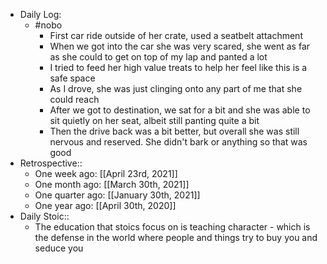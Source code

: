 - Daily Log:
    - #nobo
        - First car ride outside of her crate, used a seatbelt attachment
        - When we got into the car she was very scared, she went as far as she could to get on top of my lap and panted a lot
        - I tried to feed her high value treats to help her feel like this is a safe space
        - As I drove, she was just clinging onto any part of me that she could reach
        - After we got to destination, we sat for a bit and she was able to sit quietly on her seat, albeit still panting quite a bit
        - Then the drive back was a bit better, but overall she was still nervous and reserved. She didn't bark or anything so that was good
- Retrospective::
    - One week ago: [[April 23rd, 2021]]
    - One month ago: [[March 30th, 2021]]
    - One quarter ago: [[January 30th, 2021]]
    - One year ago: [[April 30th, 2020]]
- Daily Stoic::
    - The education that stoics focus on is teaching character - which is the defense in the world where people and things try to buy you and seduce you
